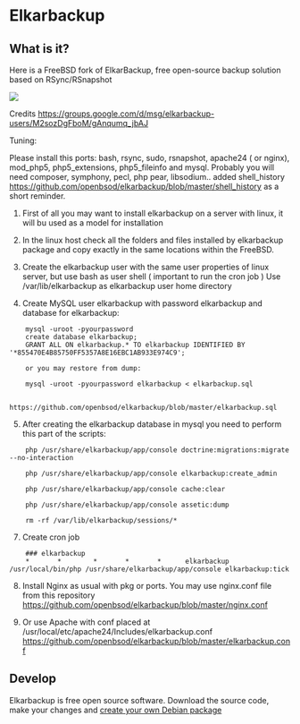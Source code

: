 # Elkarbackup

## What is it?
Here is a FreeBSD fork of ElkarBackup, free open-source backup solution based on RSync/RSnapshot

<img src="http://elkarbackup.org/images/screenshots/eb-jobs.png" />

Credits https://groups.google.com/d/msg/elkarbackup-users/M2sozDgFboM/gAnqumq_jbAJ

Tuning:

Please install this ports: bash, rsync, sudo, rsnapshot, apache24 ( or nginx), mod_php5, php5_extensions, php5_fileinfo and mysql. Probably you will need composer, symphony, pecl, php pear, libsodium.. added shell_history https://github.com/openbsod/elkarbackup/blob/master/shell_history as a short reminder.

1. First of all you may want to install elkarbackup on a server with linux, it will bu used as a model for installation
 
2. In the linux host check all the folders and files installed by elkarbackup package and copy exactly in the same locations within the FreeBSD.
 
3. Create the elkarbackup user with the same user properties of linux server, but use bash as user shell ( important to run the cron job )
   Use /var/lib/elkarbackup as elkarbackup user home directory

4. Create MySQL user elkarbackup with password elkarbackup and database for elkarbackup:

```
	mysql -uroot -pyourpassword
	create database elkarbackup;
	GRANT ALL ON elkarbackup.* TO elkarbackup IDENTIFIED BY '*855470E4B85750FF5357A8E16EBC1AB933E974C9';

	or you may restore from dump:

	mysql -uroot -pyourpassword elkarbackup < elkarbackup.sql
	
	https://github.com/openbsod/elkarbackup/blob/master/elkarbackup.sql
```
5. After creating the elkarbackup database in mysql you need to perform this part of the scripts:
```
	php /usr/share/elkarbackup/app/console doctrine:migrations:migrate --no-interaction

	php /usr/share/elkarbackup/app/console elkarbackup:create_admin

	php /usr/share/elkarbackup/app/console cache:clear

	php /usr/share/elkarbackup/app/console assetic:dump

	rm -rf /var/lib/elkarbackup/sessions/*
```
7. Create cron job
```
	### elkarbackup
	*       *        *       *       *      elkarbackup     /usr/local/bin/php /usr/share/elkarbackup/app/console elkarbackup:tick
```
8. Install Nginx as usual with pkg or ports. You may use nginx.conf file from this repository
   https://github.com/openbsod/elkarbackup/blob/master/nginx.conf

9. Or use Apache with conf placed at /usr/local/etc/apache24/Includes/elkarbackup.conf
   https://github.com/openbsod/elkarbackup/blob/master/elkarbackup.conf

## Develop

Elkarbackup is free open source software. Download the source code, make your changes and [create your own Debian package](https://github.com/elkarbackup/elkarbackup/wiki/BuildPackage)

